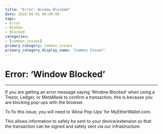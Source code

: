 ```yaml
---
title: "Error: Window Blocked"
date: 2018-06-01 00:08:00
tags:
- error
- Window
- Blocked
categories:
- [common_issues]
primary_category: common_issues
primary_category_display_name: "Common Issues"
---
```


# __Error: ‘Window Blocked’__
***

If you are getting an error message saying ‘Window Blocked’ when using a Trezor, Ledger, or MetaMask to confirm a transaction, this is because you are blocking pop-ups with the browser. 

To fix this issue, you will need to ‘Allow Pop-Ups’ for MyEtherWallet.com.

This allows information to safely be sent to your device/extension so that the transaction can be signed and safely sent via our infrastructure.
